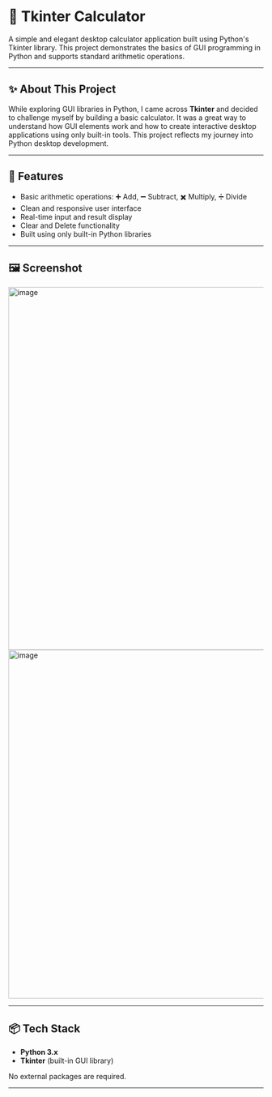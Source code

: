 # 🧮 Tkinter Calculator

A simple and elegant desktop calculator application built using Python's Tkinter library. This project demonstrates the basics of GUI programming in Python and supports standard arithmetic operations.

---

## ✨ About This Project

While exploring GUI libraries in Python, I came across **Tkinter** and decided to challenge myself by building a basic calculator. It was a great way to understand how GUI elements work and how to create interactive desktop applications using only built-in tools. This project reflects my journey into Python desktop development.

---

## 🚀 Features

- Basic arithmetic operations: ➕ Add, ➖ Subtract, ✖️ Multiply, ➗ Divide
- Clean and responsive user interface
- Real-time input and result display
- Clear and Delete functionality
- Built using only built-in Python libraries

---

## 🖼️ Screenshot
<img width="730" height="716" alt="image" src="https://github.com/user-attachments/assets/458e52a9-9248-465c-a259-9c1fa2813bdd" />
<img width="732" height="688" alt="image" src="https://github.com/user-attachments/assets/9cec5476-15fb-4192-adc3-3f279c7c9d83" />

---

## 📦 Tech Stack

- **Python 3.x**
- **Tkinter** (built-in GUI library)

No external packages are required.

---
